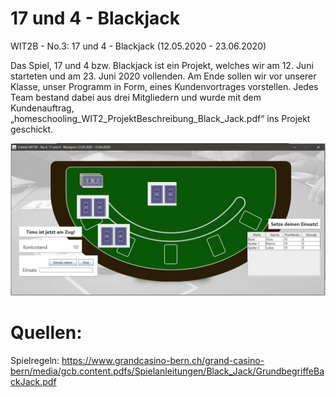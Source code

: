 # 17 und 4 - Blackjack
WIT2B - No.3: 17 und 4  - Blackjack (12.05.2020 - 23.06.2020) 

Das Spiel, 17 und 4 bzw. Blackjack ist ein Projekt, welches wir am 12. Juni starteten und am 23. Juni 2020 vollenden. Am Ende sollen wir vor unserer Klasse, unser Programm in Form, eines Kundenvortrages vorstellen. Jedes Team bestand dabei aus drei Mitgliedern und wurde mit dem Kundenauftrag, „homeschooling_WIT2_ProjektBeschreibung_Black_Jack.pdf“ ins Projekt geschickt.


![](src/screenshot.JPG)

# Quellen:
Spielregeln: https://www.grandcasino-bern.ch/grand-casino-bern/media/gcb.content.pdfs/Spielanleitungen/Black_Jack/GrundbegriffeBackJack.pdf
